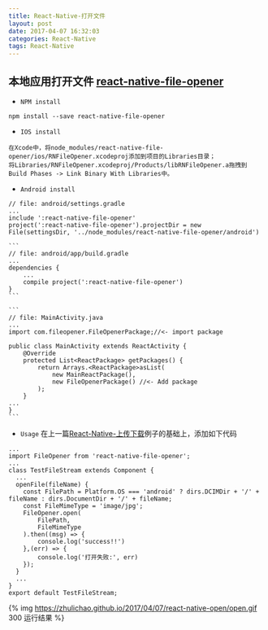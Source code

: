 ```yaml
---
title: React-Native-打开文件
layout: post
date: 2017-04-07 16:32:03
categories: React-Native
tags: React-Native
---
```


## 本地应用打开文件  [react-native-file-opener](https://github.com/huangzuizui/react-native-file-opener)

* `NPM install`
```
npm install --save react-native-file-opener
```
* `IOS install`
```
在Xcode中，将node_modules/react-native-file-opener/ios/RNFileOpener.xcodeproj添加到项目的Libraries目录；
将Libraries/RNFileOpener.xcodeproj/Products/libRNFileOpener.a拖拽到Build Phases -> Link Binary With Libraries中。
```
* `Android install`
```
// file: android/settings.gradle
...
include ':react-native-file-opener'
project(':react-native-file-opener').projectDir = new File(settingsDir, '../node_modules/react-native-file-opener/android')
```

    ```
    // file: android/app/build.gradle
    ...
    dependencies {
        ...
        compile project(':react-native-file-opener')
    }
    ```

    ```
    // file: MainActivity.java
    ...
    import com.fileopener.FileOpenerPackage;//<- import package

    public class MainActivity extends ReactActivity {
        @Override
        protected List<ReactPackage> getPackages() {
            return Arrays.<ReactPackage>asList(
                new MainReactPackage(),
                new FileOpenerPackage() //<- Add package
            );
        }
    ...
    }
    ```
* `Usage`
在上一篇[React-Native-上传下载](https://zhulichao.github.io/2017/04/03/react-native-upload/)例子的基础上，添加如下代码
```
...
import FileOpener from 'react-native-file-opener';
...
class TestFileStream extends Component {
  ...
  openFile(fileName) {
    const FilePath = Platform.OS === 'android' ? dirs.DCIMDir + '/' + fileName : dirs.DocumentDir + '/' + fileName;
    const FileMimeType = 'image/jpg';
    FileOpener.open(
        FilePath,
        FileMimeType
    ).then((msg) => {
        console.log('success!!')
    },(err) => {
        console.log('打开失败:', err)
    });
  }
  ...
}
export default TestFileStream;
```
{% img https://zhulichao.github.io/2017/04/07/react-native-open/open.gif 300 运行结果 %}